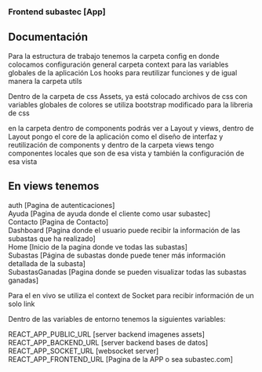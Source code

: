 ### Frontend subastec [App]

## Documentación

Para la estructura de trabajo tenemos la carpeta config en donde colocamos configuración general
carpeta context para las variables globales de la aplicación
Los hooks para reutilizar funciones y de igual manera la carpeta utils

Dentro de la carpeta de css Assets, ya está colocado archivos de css con variables globales de colores
se utiliza bootstrap modificado para la libreria de css

en la carpeta dentro de components podrás ver a Layout y views, dentro de Layout pongo el core de la aplicación
como el diseño de interfaz y reutilización de components y dentro de la carpeta views tengo componentes locales que son de esa vista y también la configuración de esa vista

## En views tenemos

auth [Pagina de autenticaciones] <br/>
Ayuda [Pagina de ayuda donde el cliente como usar subastec] <br/>
Contacto [Pagina de Contacto] <br/>
Dashboard [Pagina donde el usuario puede recibir la información de las subastas que ha realizado] <br/>
Home [Inicio de la pagina donde ve todas las subastas] <br/>
Subastas [Página de subastas donde puede tener más información detallada de la subasta] <br/>
SubastasGanadas [Pagina donde se pueden visualizar todas las subastas ganadas] <br/>

Para el en vivo se utiliza el context de Socket para recibir información de un solo link

Dentro de las variables de entorno tenemos la siguientes variables:

REACT_APP_PUBLIC_URL [server backend imagenes assets]
REACT_APP_BACKEND_URL [server backend bases de datos]
REACT_APP_SOCKET_URL [websocket server]
REACT_APP_FRONTEND_URL [Pagina de la APP o sea subastec.com]
